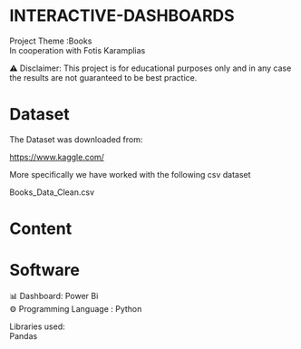 # INTERACTIVE-DASHBOARDS 
Project Theme :Books
<br/>In cooperation with Fotis Karamplias

⚠ Disclaimer: This project is for educational purposes only and in any case the results are not guaranteed to be best practice.

# Dataset
The Dataset was downloaded from:

https://www.kaggle.com/

More specifically we have worked with the following csv dataset

Books_Data_Clean.csv

# Content


# Software
📊 Dashboard: Power Bi
<br/>⚙️ Programming Language : Python

Libraries used:
<br/>Pandas

